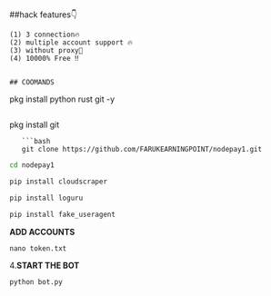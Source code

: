 ##hack features👇
```
(1) 3 connection🔥
(2) multiple account support 🔥
(3) without proxy😬
(4) 10000% Free ‼️


## COOMANDS
```
pkg install python rust git -y
```
```
pkg install git
```
   ```bash
   git clone https://github.com/FARUKEARNINGPOINT/nodepay1.git
   ```
   ```bash
   cd nodepay1
   ```
   ```bash
   pip install cloudscraper
   ```
   ```bash
   pip install loguru
   ```
   ```bash
   pip install fake_useragent
   ```
**ADD ACCOUNTS**
   ```
   nano token.txt
   ```
   
4.**START THE BOT**
```bash
python bot.py
```
